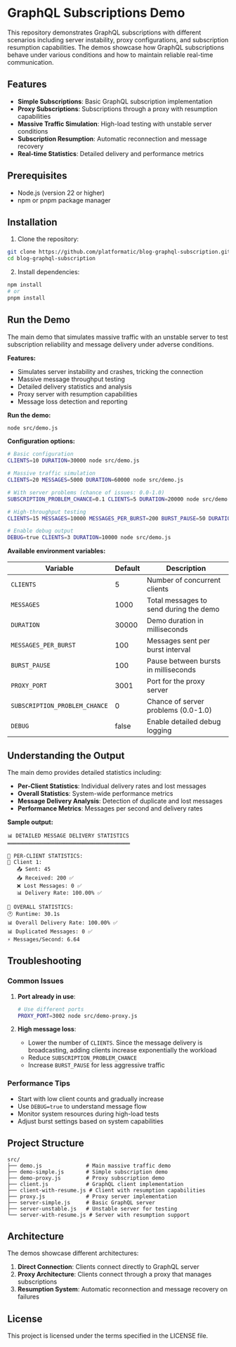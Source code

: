 # GraphQL Subscriptions Demo

This repository demonstrates GraphQL subscriptions with different scenarios including server instability, proxy configurations, and subscription resumption capabilities. The demos showcase how GraphQL subscriptions behave under various conditions and how to maintain reliable real-time communication.

## Features

- **Simple Subscriptions**: Basic GraphQL subscription implementation
- **Proxy Subscriptions**: Subscriptions through a proxy with resumption capabilities  
- **Massive Traffic Simulation**: High-load testing with unstable server conditions
- **Subscription Resumption**: Automatic reconnection and message recovery
- **Real-time Statistics**: Detailed delivery and performance metrics

## Prerequisites

- Node.js (version 22 or higher)
- npm or pnpm package manager

## Installation

1. Clone the repository:
```bash
git clone https://github.com/platformatic/blog-graphql-subscription.git
cd blog-graphql-subscription
```

2. Install dependencies:
```bash
npm install
# or
pnpm install
```

## Run the Demo

The main demo that simulates massive traffic with an unstable server to test subscription reliability and message delivery under adverse conditions.

**Features:**
- Simulates server instability and crashes, tricking the connection
- Massive message throughput testing
- Detailed delivery statistics and analysis
- Proxy server with resumption capabilities
- Message loss detection and reporting

**Run the demo:**
```bash
node src/demo.js
```

**Configuration options:**

```bash
# Basic configuration
CLIENTS=10 DURATION=30000 node src/demo.js

# Massive traffic simulation
CLIENTS=20 MESSAGES=5000 DURATION=60000 node src/demo.js

# With server problems (chance of issues: 0.0-1.0)
SUBSCRIPTION_PROBLEM_CHANCE=0.1 CLIENTS=5 DURATION=20000 node src/demo.js

# High-throughput testing
CLIENTS=15 MESSAGES=10000 MESSAGES_PER_BURST=200 BURST_PAUSE=50 DURATION=45000 node src/demo.js

# Enable debug output
DEBUG=true CLIENTS=3 DURATION=10000 node src/demo.js
```

**Available environment variables:**

| Variable | Default | Description |
|----------|---------|-------------|
| `CLIENTS` | 5 | Number of concurrent clients |
| `MESSAGES` | 1000 | Total messages to send during the demo |
| `DURATION` | 30000 | Demo duration in milliseconds |
| `MESSAGES_PER_BURST` | 100 | Messages sent per burst interval |
| `BURST_PAUSE` | 100 | Pause between bursts in milliseconds |
| `PROXY_PORT` | 3001 | Port for the proxy server |
| `SUBSCRIPTION_PROBLEM_CHANCE` | 0 | Chance of server problems (0.0-1.0) |
| `DEBUG` | false | Enable detailed debug logging |

## Understanding the Output

The main demo provides detailed statistics including:

- **Per-Client Statistics**: Individual delivery rates and lost messages
- **Overall Statistics**: System-wide performance metrics
- **Message Delivery Analysis**: Detection of duplicate and lost messages
- **Performance Metrics**: Messages per second and delivery rates

**Sample output:**
```
📊 DETAILED MESSAGE DELIVERY STATISTICS
═══════════════════════════════════════

👥 PER-CLIENT STATISTICS:
🔹 Client 1:
   📤 Sent: 45
   📥 Received: 200 ✅
   ❌ Lost Messages: 0 ✅
   📊 Delivery Rate: 100.00% ✅

👥 OVERALL STATISTICS:
🕐 Runtime: 30.1s
📊 Overall Delivery Rate: 100.00% ✅
📊 Duplicated Messages: 0 ✅
⚡ Messages/Second: 6.64
```

## Troubleshooting

### Common Issues

1. **Port already in use**:
   ```bash
   # Use different ports
   PROXY_PORT=3002 node src/demo-proxy.js
   ```

2. **High message loss**:
   - Lower the number of `CLIENTS`. Since the message delivery is broadcasting, adding clients increase exponentially the workload
   - Reduce `SUBSCRIPTION_PROBLEM_CHANCE`
   - Increase `BURST_PAUSE` for less aggressive traffic

### Performance Tips

- Start with low client counts and gradually increase
- Use `DEBUG=true` to understand message flow
- Monitor system resources during high-load tests
- Adjust burst settings based on system capabilities

## Project Structure

```
src/
├── demo.js              # Main massive traffic demo
├── demo-simple.js       # Simple subscription demo
├── demo-proxy.js        # Proxy subscription demo
├── client.js            # GraphQL client implementation
├── client-with-resume.js # Client with resumption capabilities
├── proxy.js             # Proxy server implementation
├── server-simple.js     # Basic GraphQL server
├── server-unstable.js   # Unstable server for testing
└── server-with-resume.js # Server with resumption support
```

## Architecture

The demos showcase different architectures:

1. **Direct Connection**: Clients connect directly to GraphQL server
2. **Proxy Architecture**: Clients connect through a proxy that manages subscriptions
3. **Resumption System**: Automatic reconnection and message recovery on failures

## License

This project is licensed under the terms specified in the LICENSE file.
